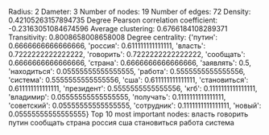 Radius: 2
Dameter: 3
Number of nodes: 19
Number of edges: 72
Density: 0.42105263157894735
Degree Pearson correlation coefficient: -0.23163051084674596
Average clustering: 0.6766184108289371
Transitivity: 0.8008658008658008
Degree centrality: {'путин': 0.6666666666666666, 'россия': 0.611111111111111, 'власть': 0.7222222222222222, 'говорить': 0.7222222222222222, 'сообщать': 0.6666666666666666, 'страна': 0.6666666666666666, 'заявлять': 0.5, 'находиться': 0.05555555555555555, 'работа': 0.5555555555555556, 'система': 0.5555555555555556, 'сша': 0.611111111111111, 'становиться': 0.611111111111111, 'президент': 0.5555555555555556, 'кгб': 0.1111111111111111, 'владимир': 0.05555555555555555, 'получать': 0.1111111111111111, 'советский': 0.05555555555555555, 'сотрудник': 0.1111111111111111, 'новый': 0.05555555555555555}
Top 10 most important nodes:
власть
говорить
путин
сообщать
страна
россия
сша
становиться
работа
система
